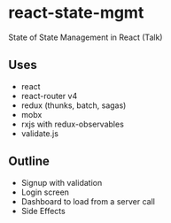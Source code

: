 # react-state-mgmt
State of State Management in React (Talk)

## Uses

- react
- react-router v4
- redux (thunks, batch, sagas)
- mobx
- rxjs with redux-observables
- validate.js

## Outline

- Signup with validation
- Login screen
- Dashboard to load from a server call
- Side Effects